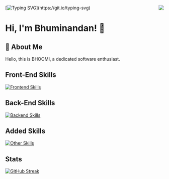 <div align="">

<img align="right" src="https://visitor-badge.laobi.icu/badge?page_id=Bhuminandan.Bhuminandan">

[![Typing SVG](https://readme-typing-svg.demolab.com?font=Gilroy&weight=700&pause=1000&color=00D4A1&width=435&lines=Hii%2C+Welcome+to+my+Github....)](https://git.io/typing-svg)

# Hi, I'm Bhuminandan! 👋


## 🚀 About Me
<!-- I'm a front-end developer.

I really enjoy making webpages and their components using programming languages. -->
Hello, this is BHOOMI, a dedicated software enthusiast.

## Front-End Skills
[![Frontend Skills](https://skillicons.dev/icons?i=react,vite,tailwind,bootstrap,js,html,css)](https://skillicons.dev)

## Back-End Skills
[![Backend Skills](https://skillicons.dev/icons?i=express,nodejs,mongodb)](https://skillicons.dev)

## Added Skills
[![Other Skills](https://skillicons.dev/icons?i=wordpress,java,ruby,rails,aws)](https://skillicons.dev)

## Stats
[![GitHub Streak](https://streak-stats.demolab.com?user=Bhuminandan&theme=highcontrast&hide_border=true&border_radius=5)](https://git.io/streak-stats)

<!--- ## 🛠 Skills
- React JS
- Vite
- Tailwind CSS
- Bootstrap
- Javascript, HTML, CSS
- Nodejs
- Express
- MongoDB
- Java
- Git
- GitHub
ReactJS
- Figma
- Canva
## Other Common Github Profile Sections
👩‍💻 I'm currently working on making [books](https://github.com/TheMohit2003/Books-Ecommerce) ecommerce [website](https://themohit2003.github.io/Books-Ecommerce/).

🧠 I'm currently learning web development and german

👯‍♀️ I'm looking to collaborate on websites projects

📫 You can reach me through my [linkedin](https://www.linkedin.com/in/mohit-pardeshi-5792aa229/) account

😄 He/Him/His

⚡️ Fun fact: I used [readme editor](https://readme.so/) to make this profile.
-->

</div>
